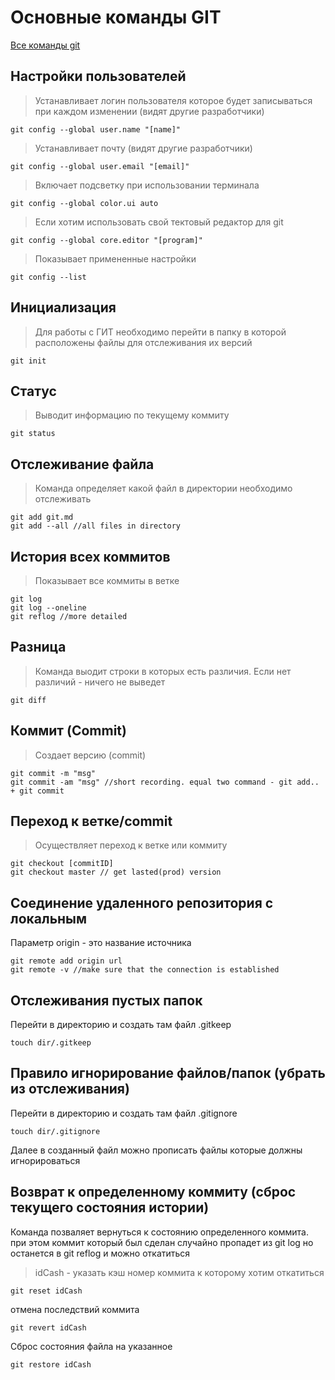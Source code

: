 # Основные команды GIT

[Все команды git](https://git-scm.com/docs)

## Настройки пользователей
>Устанавливает логин пользователя которое будет записываться при каждом изменении (видят другие разработчики)
~~~
git config --global user.name "[name]"
~~~
>Устанавливает почту (видят другие разработчики)
~~~
git config --global user.email "[email]"
~~~
>Включает подсветку при использовании терминала
~~~
git config --global color.ui auto
~~~
>Если хотим использовать свой тектовый редактор для git
~~~
git config --global core.editor "[program]"
~~~
>Показывает примененные настройки
~~~
git config --list
~~~


## Инициализация 
> Для работы с ГИТ необходимо перейти в папку в которой расположены файлы для отслеживания их версий

~~~
git init
~~~

## Статус 
> Выводит информацию по текущему коммиту
~~~
git status
~~~

## Отслеживание файла 
> Команда определяет какой файл в директории необходимо отслеживать 
~~~
git add git.md
git add --all //all files in directory
~~~

## История всех коммитов 
> Показывает все коммиты в ветке
~~~
git log
git log --oneline
git reflog //more detailed
~~~

## Разница 
> Команда выодит строки в которых есть различия. Если нет различий - ничего не выведет
~~~
git diff
~~~

## Коммит (Commit) 
> Создает версию (commit)
~~~
git commit -m "msg"
git commit -am "msg" //short recording. equal two command - git add.. + git commit 
~~~

## Переход к ветке/commit 
> Осуществляет переход к ветке или коммиту
~~~
git checkout [commitID]
git checkout master // get lasted(prod) version
~~~

## Соединение удаленного репозитория с локальным
Параметр origin - это название источника
~~~
git remote add origin url
git remote -v //make sure that the connection is established
~~~

## Отслеживания пустых папок
Перейти в директорию и создать там файл .gitkeep
~~~
touch dir/.gitkeep
~~~

## Правило игнорирование файлов/папок (убрать из отслеживания)
Перейти в директорию и создать там файл .gitignore
~~~
touch dir/.gitignore
~~~
Далее в созданный файл можно прописать файлы которые должны игнорироваться

## Возврат к определенному коммиту (сброс текущего состояния истории)
Команда позваляет вернуться к состоянию определенного коммита. при этом коммит который был сделан случайно пропадет из git log но останется в git reflog и можно откатиться
> idCash - указать кэш номер коммита к которому хотим откатиться
~~~
git reset idCash
~~~
отмена последствий коммита
~~~
git revert idCash
~~~
Сброс состояния файла на указанное
~~~
git restore idCash
~~~